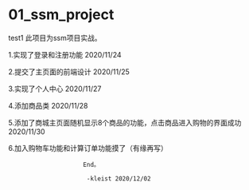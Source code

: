 # 01_ssm_project
test1
此项目为ssm项目实战。


1.实现了登录和注册功能    2020/11/24

2.提交了主页面的前端设计  2020/11/25

3.实现了个人中心         2020/11/27

4.添加商品类           2020/11/28

5.添加了商城主页面随机显示8个商品的功能，点击商品进入购物的界面成功
2020/11/30

6.加入购物车功能和计算订单功能摸了（有缘再写）
                          
                          
                         End。 
                          
                          -kleist 2020/12/02